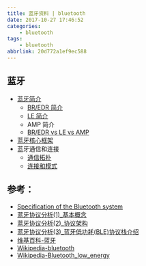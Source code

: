 ```yaml
---
title: 蓝牙资料 | bluetooth
date: 2017-10-27 17:46:52
categories:
    - bluetooth
tags:
    - bluetooth
abbrlink: 20d772a1ef9ec588
---
```


## 蓝牙

* [ 蓝牙简介 ](http://www.wangjinle.com/posts/babe1bcba164dc7d.html)
    * [ BR/EDR 简介 ](http://www.wangjinle.com/posts/7e5873f2892af121.html)
    * [ LE 简介 ](http://www.wangjinle.com/posts/51f1d25d2035be05.html)
    * AMP 简介
    * [BR/EDR vs LE vs AMP](http://www.wowotech.net.img.800cdn.com/content/uploadfile/201406/eaf01404028766.gif)
* [ 蓝牙核心框架 ](http://www.wangjinle.com/posts/c55b6301bd410d86.html)
* 蓝牙通信和连接
    * [ 通信拓扑 ](http://www.wangjinle.com/posts/81fabadfb746fa0b.html)
    * [ 连接和模式 ](http://www.wangjinle.com/posts/3de043f805df1336.html)

## 参考：
* [Specification of the Bluetooth system](https://www.bluetooth.org/DocMan/handlers/DownloadDoc.ashx?doc_id=286439&_ga=1.139498554.805272089.1452604944)
* [蓝牙协议分析(1)_基本概念](http://www.wowotech.net/bluetooth/bt_overview.html)
* [蓝牙协议分析(2)_协议架构](http://www.wowotech.net/bluetooth/bt_protocol_arch.html)
* [蓝牙协议分析(3)_蓝牙低功耗(BLE)协议栈介绍](http://www.wowotech.net/bluetooth/ble_stack_overview.html)
* [维基百科-蓝牙](https://zh.wikipedia.org/zh-cn/%E8%97%8D%E7%89%99)
* [Wikipedia-bluetooth](https://en.wikipedia.org/wiki/Bluetooth)
* [Wikipedia-Bluetooth_low_energy](https://en.wikipedia.org/wiki/Bluetooth_low_energy)

